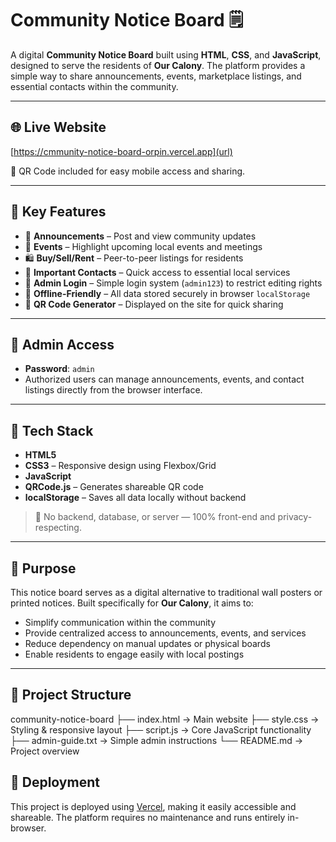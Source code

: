 # Community Notice Board 🗒️

A digital **Community Notice Board** built using **HTML**, **CSS**, and **JavaScript**, designed to serve the residents of **Our Calony**. The platform provides a simple way to share announcements, events, marketplace listings, and essential contacts within the community.

---

## 🌐 Live Website

[https://cmmunity-notice-board-orpin.vercel.app](url)

📱 QR Code included for easy mobile access and sharing.

---

## 📌 Key Features

- 📢 **Announcements** – Post and view community updates  
- 📅 **Events** – Highlight upcoming local events and meetings  
- 🛍️ **Buy/Sell/Rent** – Peer-to-peer listings for residents  
- 📇 **Important Contacts** – Quick access to essential local services  
- 🔐 **Admin Login** – Simple login system (`admin123`) to restrict editing rights  
- 💾 **Offline-Friendly** – All data stored securely in browser `localStorage`  
- 📱 **QR Code Generator** – Displayed on the site for quick sharing

---

## 🔐 Admin Access

- **Password**: `admin`  
- Authorized users can manage announcements, events, and contact listings directly from the browser interface.

---

## 🧰 Tech Stack

- **HTML5**
- **CSS3** – Responsive design using Flexbox/Grid
- **JavaScript**
- **QRCode.js** – Generates shareable QR code
- **localStorage** – Saves all data locally without backend

> 🚫 No backend, database, or server — 100% front-end and privacy-respecting.

---

## 🎯 Purpose

This notice board serves as a digital alternative to traditional wall posters or printed notices. Built specifically for **Our Calony**, it aims to:

- Simplify communication within the community
- Provide centralized access to announcements, events, and services
- Reduce dependency on manual updates or physical boards
- Enable residents to engage easily with local postings

---
## 📁 Project Structure
community-notice-board
├── index.html → Main website
├── style.css → Styling & responsive layout
├── script.js → Core JavaScript functionality
├── admin-guide.txt → Simple admin instructions
└── README.md → Project overview


## 🚀 Deployment

This project is deployed using [Vercel](https://vercel.com), making it easily accessible and shareable. The platform requires no maintenance and runs entirely in-browser.
